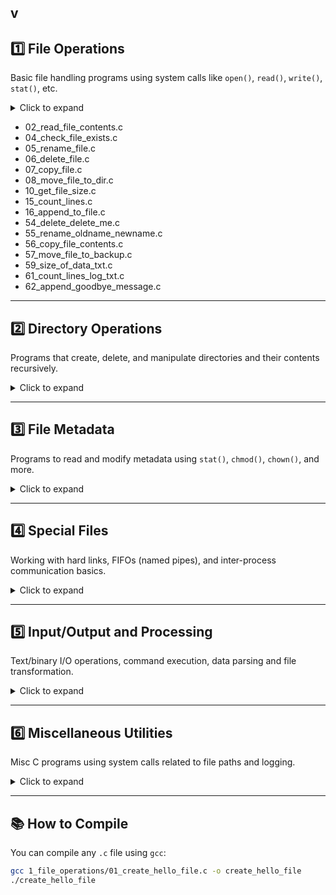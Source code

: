 v
---

## 1️⃣ File Operations

Basic file handling programs using system calls like `open()`, `read()`, `write()`, `stat()`, etc.

<details>
<summary>Click to expand</summary>

- 01_create_hello_file.c
-  <details>
<summary>01_create_hello_file.c</summary>

**📝 Question:**  
Write a program to create a file and write "Hello" into it.

**✅ Answer (Explanation):**  
Uses `open()` with flags `O_CREAT | O_WRONLY`, then `write()`, and `close()`.

**🔗 Code Path:**  
`1_file_operations/01_create_hello_file.c`

</details>

- 02_read_file_contents.c  
- 04_check_file_exists.c  
- 05_rename_file.c  
- 06_delete_file.c  
- 07_copy_file.c  
- 08_move_file_to_dir.c  
- 10_get_file_size.c  
- 15_count_lines.c  
- 16_append_to_file.c  
- 54_delete_delete_me.c  
- 55_rename_oldname_newname.c  
- 56_copy_file_contents.c  
- 57_move_file_to_backup.c  
- 59_size_of_data_txt.c  
- 61_count_lines_log_txt.c  
- 62_append_goodbye_message.c  

</details>

---

## 2️⃣ Directory Operations

Programs that create, delete, and manipulate directories and their contents recursively.

<details>
<summary>Click to expand</summary>

- 03_create_test_dir.c  
- 11_check_test_dir_exists.c  
- 12_create_backup_parent_dir.c  
- 13_list_all_recursive.c  
- 14_delete_all_files_temp_dir.c  
- 25_size_of_directory.c  
- 27_count_files_images_dir.c  
- 35_recursive_delete_temp.c  
- 38_create_date_named_dir.c  
- 40_largest_file_in_dir.c  
- 47_total_dir_size_recursive.c  
- 49_create_timestamp_dir.c  
- 50_create_documents_dir.c  
- 58_list_all_current_dir.c  
- 60_create_pictures_in_parent.c  

</details>

---

## 3️⃣ File Metadata

Programs to read and modify metadata using `stat()`, `chmod()`, `chown()`, and more.

<details>
<summary>Click to expand</summary>

- 17_set_readonly_permission.c  
- 18_change_ownership.c  
- 19_get_last_modified_time.c  
- 21_check_file_or_dir.c  
- 32_get_file_type.c  
- 34_get_file_permissions.c  
- 41_check_readable.c  
- 43_check_writable.c  
- 45_get_hardlink_count.c  

</details>

---

## 4️⃣ Special Files

Working with hard links, FIFOs (named pipes), and inter-process communication basics.

<details>
<summary>Click to expand</summary>

- 22_create_hardlink.c  
- 28_create_fifo_myfifo.c  
- 29_read_from_fifo.c  

</details>

---

## 5️⃣ Input/Output and Processing

Text/binary I/O operations, command execution, data parsing and file transformation.

<details>
<summary>Click to expand</summary>

- 23_read_csv_data.c  
- 30_truncate_file.c  
- 31_search_string_lines.c  
- 36_read_first_10_lines.c  
- 37_reverse_write_input.c  
- 39_read_binary_file.c  
- 44_execute_shell_commands.c  
- 46_combine_all_text_files.c  
- 48_get_bytes_data_bin.c  
- 52_read_data_txt.c  

</details>

---

## 6️⃣ Miscellaneous Utilities

Misc C programs using system calls related to file paths and logging.

<details>
<summary>Click to expand</summary>

- 24_get_cwd_absolute_path.c  
- 33_create_empty_file.c  
- 42_move_log_files_to_logs.c  
- 51_check_file_exists.c  

</details>

---

## 📚 How to Compile

You can compile any `.c` file using `gcc`:

```bash
gcc 1_file_operations/01_create_hello_file.c -o create_hello_file
./create_hello_file

